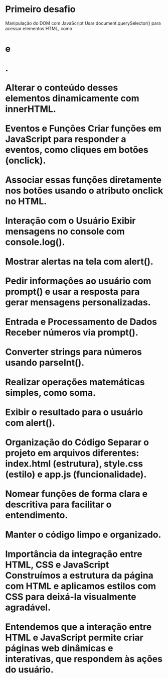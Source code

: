 # Primeiro desafio 

Manipulação do DOM com JavaScript
Usar document.querySelector() para acessar elementos HTML, como <h1> e <p>.

Alterar o conteúdo desses elementos dinamicamente com innerHTML.

Eventos e Funções
Criar funções em JavaScript para responder a eventos, como cliques em botões (onclick).

Associar essas funções diretamente nos botões usando o atributo onclick no HTML.

Interação com o Usuário
Exibir mensagens no console com console.log().

Mostrar alertas na tela com alert().

Pedir informações ao usuário com prompt() e usar a resposta para gerar mensagens personalizadas.

Entrada e Processamento de Dados
Receber números via prompt().

Converter strings para números usando parseInt().

Realizar operações matemáticas simples, como soma.

Exibir o resultado para o usuário com alert().

Organização do Código
Separar o projeto em arquivos diferentes: index.html (estrutura), style.css (estilo) e app.js (funcionalidade).

Nomear funções de forma clara e descritiva para facilitar o entendimento.

Manter o código limpo e organizado.

Importância da integração entre HTML, CSS e JavaScript
Construímos a estrutura da página com HTML e aplicamos estilos com CSS para deixá-la visualmente agradável.

Entendemos que a interação entre HTML e JavaScript permite criar páginas web dinâmicas e interativas, que respondem às ações do usuário.

